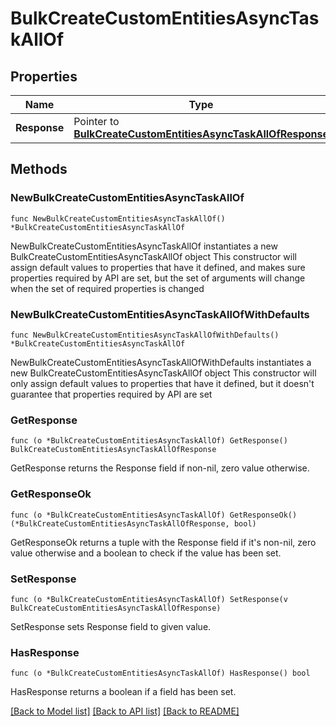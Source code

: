# BulkCreateCustomEntitiesAsyncTaskAllOf

## Properties

Name | Type | Description | Notes
------------ | ------------- | ------------- | -------------
**Response** | Pointer to [**BulkCreateCustomEntitiesAsyncTaskAllOfResponse**](BulkCreateCustomEntitiesAsyncTaskAllOfResponse.md) |  | [optional] 

## Methods

### NewBulkCreateCustomEntitiesAsyncTaskAllOf

`func NewBulkCreateCustomEntitiesAsyncTaskAllOf() *BulkCreateCustomEntitiesAsyncTaskAllOf`

NewBulkCreateCustomEntitiesAsyncTaskAllOf instantiates a new BulkCreateCustomEntitiesAsyncTaskAllOf object
This constructor will assign default values to properties that have it defined,
and makes sure properties required by API are set, but the set of arguments
will change when the set of required properties is changed

### NewBulkCreateCustomEntitiesAsyncTaskAllOfWithDefaults

`func NewBulkCreateCustomEntitiesAsyncTaskAllOfWithDefaults() *BulkCreateCustomEntitiesAsyncTaskAllOf`

NewBulkCreateCustomEntitiesAsyncTaskAllOfWithDefaults instantiates a new BulkCreateCustomEntitiesAsyncTaskAllOf object
This constructor will only assign default values to properties that have it defined,
but it doesn't guarantee that properties required by API are set

### GetResponse

`func (o *BulkCreateCustomEntitiesAsyncTaskAllOf) GetResponse() BulkCreateCustomEntitiesAsyncTaskAllOfResponse`

GetResponse returns the Response field if non-nil, zero value otherwise.

### GetResponseOk

`func (o *BulkCreateCustomEntitiesAsyncTaskAllOf) GetResponseOk() (*BulkCreateCustomEntitiesAsyncTaskAllOfResponse, bool)`

GetResponseOk returns a tuple with the Response field if it's non-nil, zero value otherwise
and a boolean to check if the value has been set.

### SetResponse

`func (o *BulkCreateCustomEntitiesAsyncTaskAllOf) SetResponse(v BulkCreateCustomEntitiesAsyncTaskAllOfResponse)`

SetResponse sets Response field to given value.

### HasResponse

`func (o *BulkCreateCustomEntitiesAsyncTaskAllOf) HasResponse() bool`

HasResponse returns a boolean if a field has been set.


[[Back to Model list]](../README.md#documentation-for-models) [[Back to API list]](../README.md#documentation-for-api-endpoints) [[Back to README]](../README.md)


